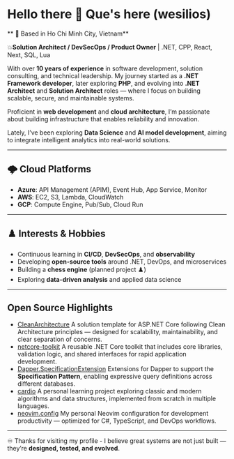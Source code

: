 # Hello there 👋 Que's here (wesilios)

** 🏢 Based in Ho Chi Minh City, Vietnam**  

💥**Solution Architect / DevSecOps / Product Owner** | .NET, CPP, React, Next, SQL, Lua

With over **10 years of experience** in software development, solution consulting, and technical leadership. My journey started as a **.NET Framework developer**, later exploring **PHP**, and evolving into **.NET Architect** and **Solution Architect** roles — where I focus on building scalable, secure, and maintainable systems.

Proficient in **web development** and **cloud architecture**, I’m passionate about building infrastructure that enables reliability and innovation.

Lately, I’ve been exploring **Data Science** and **AI model development**, aiming to integrate intelligent analytics into real-world solutions.

---

## 🌩️ Cloud Platforms
- **Azure**: API Management (APIM), Event Hub, App Service, Monitor  
- **AWS**: EC2, S3, Lambda, CloudWatch 
- **GCP**: Compute Engine, Pub/Sub, Cloud Run 

---

## ♟️ Interests & Hobbies
- Continuous learning in **CI/CD**, **DevSecOps**, and **observability**  
- Developing **open-source tools** around .NET, DevOps, and microservices  
- Building a **chess engine** (planned project ♟️)  
- Exploring **data-driven analysis** and applied data science  

---


## Open Source Highlights  

- [CleanArchitecture](https://github.com/wesilios/CleanArchitecture)
A solution template for ASP.NET Core following Clean Architecture principles — designed for scalability, maintainability, and clear separation of concerns.
- [netcore-toolkit](https://github.com/wesilios/netcore-toolkit)
A reusable .NET Core toolkit that includes core libraries, validation logic, and shared interfaces for rapid application development.
- [Dapper.SpecificationExtension](https://github.com/wesilios/Dapper.SpecificationExtension)
Extensions for Dapper to support the **Specification Pattern**, enabling expressive query definitions across different databases.
- [cardio](https://github.com/wesilios/cardio)
A personal learning project exploring classic and modern algorithms and data structures, implemented from scratch in multiple languages.
- [neovim.config](https://github.com/wesilios/neovim.config)
My personal Neovim configuration for development productivity — optimized for C#, TypeScript, and DevOps workflows.

---

♾️ Thanks for visiting my profile - I believe great systems are not just built — they’re **designed, tested, and evolved**. 
